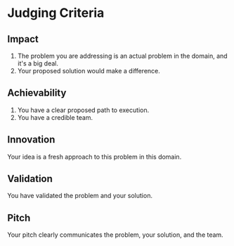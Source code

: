 # Judging Criteria

## Impact 

1. The problem you are addressing is an actual problem in the domain, and it's a big deal.
2. Your proposed solution would make a difference.

## Achievability

1. You have a clear proposed path to execution.
2. You have a credible team.

## Innovation

Your idea is a fresh approach to this problem in this domain.

## Validation

You have validated the problem and your solution.

## Pitch

Your pitch clearly communicates the problem, your solution, and the team.

